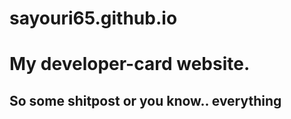 # sayouri65.github.io
<h1>My developer-card website.</h1>
<h2>So some shitpost or you know.. everything</h2>

